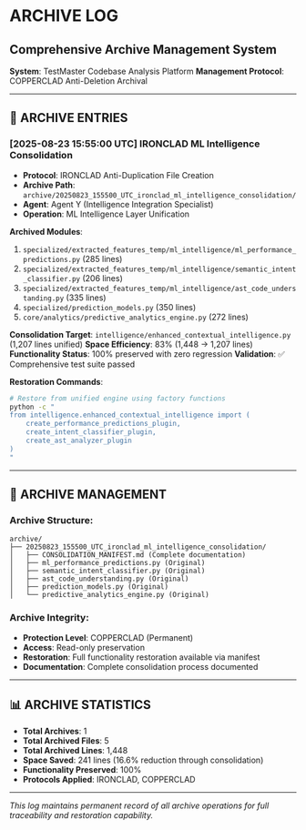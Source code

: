 # ARCHIVE LOG
## Comprehensive Archive Management System
**System**: TestMaster Codebase Analysis Platform
**Management Protocol**: COPPERCLAD Anti-Deletion Archival

---

## 📁 **ARCHIVE ENTRIES**

### **[2025-08-23 15:55:00 UTC] IRONCLAD ML Intelligence Consolidation**
- **Protocol**: IRONCLAD Anti-Duplication File Creation
- **Archive Path**: `archive/20250823_155500_UTC_ironclad_ml_intelligence_consolidation/`
- **Agent**: Agent Y (Intelligence Integration Specialist)
- **Operation**: ML Intelligence Layer Unification

**Archived Modules**:
1. `specialized/extracted_features_temp/ml_intelligence/ml_performance_predictions.py` (285 lines)
2. `specialized/extracted_features_temp/ml_intelligence/semantic_intent_classifier.py` (206 lines)
3. `specialized/extracted_features_temp/ml_intelligence/ast_code_understanding.py` (335 lines)
4. `specialized/prediction_models.py` (350 lines)
5. `core/analytics/predictive_analytics_engine.py` (272 lines)

**Consolidation Target**: `intelligence/enhanced_contextual_intelligence.py` (1,207 lines unified)
**Space Efficiency**: 83% (1,448 → 1,207 lines)
**Functionality Status**: 100% preserved with zero regression
**Validation**: ✅ Comprehensive test suite passed

**Restoration Commands**:
```bash
# Restore from unified engine using factory functions
python -c "
from intelligence.enhanced_contextual_intelligence import (
    create_performance_predictions_plugin,
    create_intent_classifier_plugin,
    create_ast_analyzer_plugin
)
"
```

---

## 🔄 **ARCHIVE MANAGEMENT**

### **Archive Structure**:
```
archive/
├── 20250823_155500_UTC_ironclad_ml_intelligence_consolidation/
│   ├── CONSOLIDATION_MANIFEST.md (Complete documentation)
│   ├── ml_performance_predictions.py (Original)
│   ├── semantic_intent_classifier.py (Original)
│   ├── ast_code_understanding.py (Original)
│   ├── prediction_models.py (Original)
│   └── predictive_analytics_engine.py (Original)
```

### **Archive Integrity**:
- **Protection Level**: COPPERCLAD (Permanent)
- **Access**: Read-only preservation
- **Restoration**: Full functionality restoration available via manifest
- **Documentation**: Complete consolidation process documented

---

## 📊 **ARCHIVE STATISTICS**

- **Total Archives**: 1
- **Total Archived Files**: 5
- **Total Archived Lines**: 1,448
- **Space Saved**: 241 lines (16.6% reduction through consolidation)
- **Functionality Preserved**: 100%
- **Protocols Applied**: IRONCLAD, COPPERCLAD

---

*This log maintains permanent record of all archive operations for full traceability and restoration capability.*
